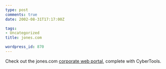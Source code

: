 ```yaml
---
type: post
comments: true
date: 2002-08-31T17:17:00Z

tags:
- Uncategorized
title: jones.com

wordpress_id: 870
---
```


Check out the jones.com [corporate web portal](http://www.jones.com), complete with CyberTools.
